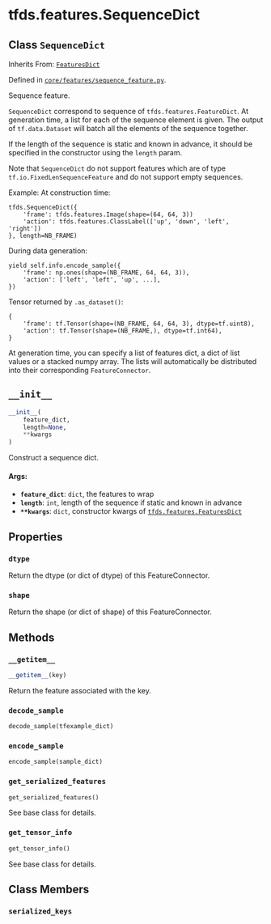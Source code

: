 <div itemscope itemtype="http://developers.google.com/ReferenceObject">
<meta itemprop="name" content="tfds.features.SequenceDict" />
<meta itemprop="path" content="Stable" />
<meta itemprop="property" content="dtype"/>
<meta itemprop="property" content="shape"/>
<meta itemprop="property" content="__getitem__"/>
<meta itemprop="property" content="__init__"/>
<meta itemprop="property" content="decode_sample"/>
<meta itemprop="property" content="encode_sample"/>
<meta itemprop="property" content="get_serialized_features"/>
<meta itemprop="property" content="get_tensor_info"/>
<meta itemprop="property" content="serialized_keys"/>
</div>

# tfds.features.SequenceDict

## Class `SequenceDict`

Inherits From: [`FeaturesDict`](../../tfds/features/FeaturesDict.md)

Defined in
[`core/features/sequence_feature.py`](https://github.com/tensorflow/datasets/tree/master/tensorflow_datasets/core/features/sequence_feature.py).

Sequence feature.

`SequenceDict` correspond to sequence of `tfds.features.FeatureDict`. At
generation time, a list for each of the sequence element is given. The output of
`tf.data.Dataset` will batch all the elements of the sequence together.

If the length of the sequence is static and known in advance, it should be
specified in the constructor using the `length` param.

Note that `SequenceDict` do not support features which are of type
`tf.io.FixedLenSequenceFeature` and do not support empty sequences.

Example: At construction time:

```
tfds.SequenceDict({
    'frame': tfds.features.Image(shape=(64, 64, 3))
    'action': tfds.features.ClassLabel(['up', 'down', 'left', 'right'])
}, length=NB_FRAME)
```

During data generation:

```
yield self.info.encode_sample({
    'frame': np.ones(shape=(NB_FRAME, 64, 64, 3)),
    'action': ['left', 'left', 'up', ...],
})
```

Tensor returned by `.as_dataset()`:

```
{
    'frame': tf.Tensor(shape=(NB_FRAME, 64, 64, 3), dtype=tf.uint8),
    'action': tf.Tensor(shape=(NB_FRAME,), dtype=tf.int64),
}
```

At generation time, you can specify a list of features dict, a dict of list
values or a stacked numpy array. The lists will automatically be distributed
into their corresponding `FeatureConnector`.

<h2 id="__init__"><code>__init__</code></h2>

```python
__init__(
    feature_dict,
    length=None,
    **kwargs
)
```

Construct a sequence dict.

#### Args:

*   <b>`feature_dict`</b>: `dict`, the features to wrap
*   <b>`length`</b>: `int`, length of the sequence if static and known in
    advance
*   <b>`**kwargs`</b>: `dict`, constructor kwargs of
    <a href="../../tfds/features/FeaturesDict.md"><code>tfds.features.FeaturesDict</code></a>

## Properties

<h3 id="dtype"><code>dtype</code></h3>

Return the dtype (or dict of dtype) of this FeatureConnector.

<h3 id="shape"><code>shape</code></h3>

Return the shape (or dict of shape) of this FeatureConnector.

## Methods

<h3 id="__getitem__"><code>__getitem__</code></h3>

```python
__getitem__(key)
```

Return the feature associated with the key.

<h3 id="decode_sample"><code>decode_sample</code></h3>

```python
decode_sample(tfexample_dict)
```

<h3 id="encode_sample"><code>encode_sample</code></h3>

```python
encode_sample(sample_dict)
```

<h3 id="get_serialized_features"><code>get_serialized_features</code></h3>

```python
get_serialized_features()
```

See base class for details.

<h3 id="get_tensor_info"><code>get_tensor_info</code></h3>

```python
get_tensor_info()
```

See base class for details.

## Class Members

<h3 id="serialized_keys"><code>serialized_keys</code></h3>
